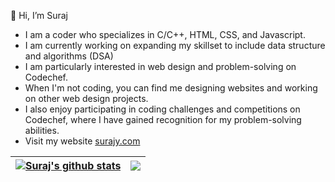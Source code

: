 👋 Hi, I’m Suraj
- I am a coder who specializes in C/C++, HTML, CSS, and Javascript. 
- I am currently working on expanding my skillset to include data structure and algorithms (DSA) 
- I am particularly interested in web design and problem-solving on Codechef.
- When I'm not coding, you can find me designing websites and working on other web design projects. 
- I also enjoy participating in coding challenges and competitions on Codechef, where I have gained recognition for my problem-solving abilities.
- Visit my website [surajy.com](https://surajy.com)

<!---
surajy1/surajy1 is a ✨ special ✨ repository because its `README.md` (this file) appears on your GitHub profile.
You can click the Preview link to take a look at your changes.
--->
| <a href="https://github.com/y-suraj/github-readme-stats"><img align="center" src="https://github-readme-stats.vercel.app/api?username=y-suraj&show_icons=true&include_all_commits=true&theme=buefy&hide_border=true" alt="Suraj's github stats" /></a> | <a href="https://github.com/y-suraj/github-readme-stats"><img align="center" src="https://github-readme-stats.vercel.app/api/top-langs/?username=y-suraj&layout=compact&theme=buefy&hide_border=true" /></a> |
| ------------- | ------------- |
